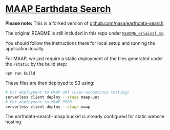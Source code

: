 # [MAAP Earthdata Search](https://search.maap-project.org)

**Please note:** This is a forked version of [github.com/nasa/earthdata-search](https://github.com/nasa/earthdata-search).

The original README is still included in this repo under
[`README_original.md`](./README_original.md).

You should follow the instructions there for local setup and running the application locally.

For MAAP, we just require a static deployment of the files generated under the `/static` by the build step:

```
npm run build
```


These files are then deployed to S3 using:

```bash
# For deployment to MAAP UAT (user-acceptance testing)
serverless client deploy --stage maap-uat
# For deployment to MAAP PROD
serverless client deploy --stage maap
```

The earthdata-search-maap bucket is already configured for static website hosting.

